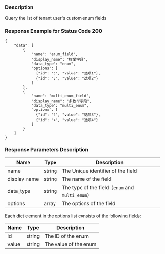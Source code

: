 ### Description

Query the list of tenant user's custom enum fields

### Response Example for Status Code 200

```json5
{
    "data": [
        {
            "name": "enum_field",
            "display_name": "枚举字段",
            "data_type": "enum",
            "options": [
              {"id": "1", "value": "选项1"},
              {"id": "2", "value": "选项2"}
            ]
        },
        {
            "name": "multi_enum_field",
            "display_name": "多枚举字段",
            "data_type": "multi_enum",
            "options": [
              {"id": "3", "value": "选项3"},
              {"id": "4", "value": "选项4"}
            ]
        }
    ]
}
```

### Response Parameters Description

| Name         | Type   | Description                                    |
|--------------|--------|------------------------------------------------|
| name         | string | The Unique identifier of the field             |
| display_name | string | The name of the field                          |
| data_type    | string | The type of the field（`enum` and `multi_enum`） |
| options      | array  | The options of the field                       |

Each dict element in the options list consists of the following fields:

| Name  | Type   | Description           |
|-------|--------|-----------------------|
| id    | string | The ID of the enum    |
| value | string | The value of the enum |
